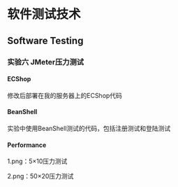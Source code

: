 # 软件测试技术

## Software Testing

### 实验六 JMeter压力测试

#### ECShop

修改后部署在我的服务器上的ECShop代码

#### BeanShell

实验中使用BeanShell测试的代码，包括注册测试和登陆测试

#### Performance

1.png：5×10压力测试

2.png：50×20压力测试